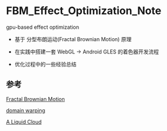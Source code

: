 # FBM_Effect_Optimization_Note

gpu-based effect optimization

- 基于 分型布朗运动(Fractal Brownian Motion) 原理

- 在实践中搭建一套 WebGL -> Android GLES 的着色器开发流程

- 优化过程中的一些经验总结


## 参考

[Fractal Brownian Motion
](https://thebookofshaders.com/13/?lan=ch)

[domain warping](http://iquilezles.org/www/articles/warp/warp.htm)

[A Liquid Cloud](https://play.google.com/store/apps/details?id=com.formisk.aliquidcloud.free&hl=en_US)
